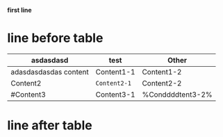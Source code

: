 __first line__
# line before table
| asdasdasd | **test** | Other |
| --- | --- | --- |
| adasdasdasdas content | Content1-1 | Content1-2 |
| Content2 | `Content2-1` | Content2-2 |
| #Content3 | Content3-1 | %Conddddtent3-2% |
# line after table

